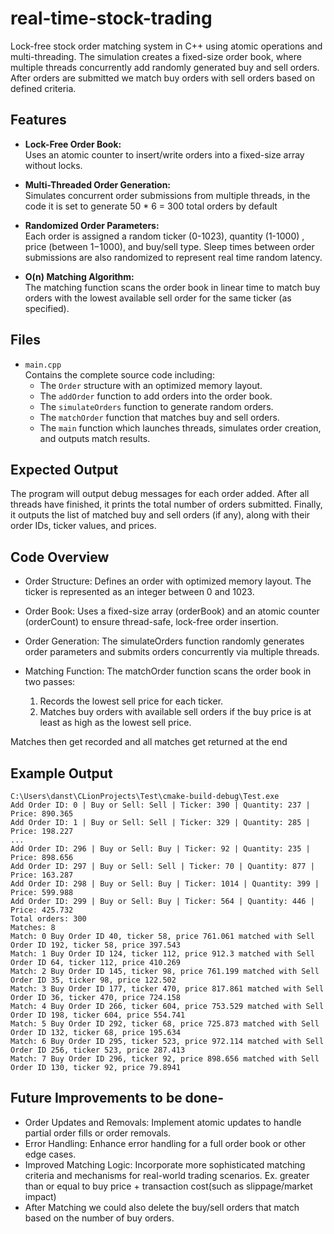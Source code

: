 # real-time-stock-trading
Lock-free stock order matching system in C++ using atomic operations and multi-threading. The simulation creates a fixed-size order book, where multiple threads concurrently add randomly generated buy and sell orders. After orders are submitted we match buy orders with sell orders based on defined criteria.

## Features

- **Lock-Free Order Book:**  
  Uses an atomic counter to insert/write orders into a fixed-size array without locks.

- **Multi-Threaded Order Generation:**  
  Simulates concurrent order submissions from multiple threads, in the code it is set to generate 50 * 6 = 300 total orders by default

- **Randomized Order Parameters:**  
  Each order is assigned a random ticker (0-1023), quantity (1-1000) , price (between 1$-1000$), and buy/sell type. Sleep times between order submissions are also randomized to represent real time random latency.

- **O(n) Matching Algorithm:**  
  The matching function scans the order book in linear time to match buy orders with the lowest available sell order for the same ticker (as specified).

## Files

- `main.cpp`  
  Contains the complete source code including:
    - The `Order` structure with an optimized memory layout.
    - The `addOrder` function to add orders into the order book.
    - The `simulateOrders` function to generate random orders.
    - The `matchOrder` function that matches buy and sell orders.
    - The `main` function which launches threads, simulates order creation, and outputs match results.

## Expected Output
The program will output debug messages for each order added.
After all threads have finished, it prints the total number of orders submitted.
Finally, it outputs the list of matched buy and sell orders (if any), along with their order IDs, ticker values, and prices.

## Code Overview

- Order Structure:
  Defines an order with optimized memory layout. The ticker is represented as an integer between 0 and 1023.

- Order Book:
  Uses a fixed-size array (orderBook) and an atomic counter (orderCount) to ensure thread-safe, lock-free order insertion.

- Order Generation:
  The simulateOrders function randomly generates order parameters and submits orders concurrently via multiple threads.

- Matching Function:
  The matchOrder function scans the order book in two passes:
    1. Records the lowest sell price for each ticker.
    2. Matches buy orders with available sell orders if the buy price is at least as high as the lowest sell price.

Matches then get recorded and all matches get returned at the end

## Example Output

```plaintext
C:\Users\danst\CLionProjects\Test\cmake-build-debug\Test.exe
Add Order ID: 0 | Buy or Sell: Sell | Ticker: 390 | Quantity: 237 | Price: 890.365
Add Order ID: 1 | Buy or Sell: Sell | Ticker: 329 | Quantity: 285 | Price: 198.227
...
Add Order ID: 296 | Buy or Sell: Buy | Ticker: 92 | Quantity: 235 | Price: 898.656
Add Order ID: 297 | Buy or Sell: Sell | Ticker: 70 | Quantity: 877 | Price: 163.287
Add Order ID: 298 | Buy or Sell: Buy | Ticker: 1014 | Quantity: 399 | Price: 599.988
Add Order ID: 299 | Buy or Sell: Buy | Ticker: 564 | Quantity: 446 | Price: 425.732
Total orders: 300
Matches: 8
Match: 0 Buy Order ID 40, ticker 58, price 761.061 matched with Sell Order ID 192, ticker 58, price 397.543
Match: 1 Buy Order ID 124, ticker 112, price 912.3 matched with Sell Order ID 64, ticker 112, price 410.269
Match: 2 Buy Order ID 145, ticker 98, price 761.199 matched with Sell Order ID 35, ticker 98, price 122.502
Match: 3 Buy Order ID 177, ticker 470, price 817.861 matched with Sell Order ID 36, ticker 470, price 724.158
Match: 4 Buy Order ID 266, ticker 604, price 753.529 matched with Sell Order ID 198, ticker 604, price 554.741
Match: 5 Buy Order ID 292, ticker 68, price 725.873 matched with Sell Order ID 132, ticker 68, price 195.634
Match: 6 Buy Order ID 295, ticker 523, price 972.114 matched with Sell Order ID 256, ticker 523, price 287.413
Match: 7 Buy Order ID 296, ticker 92, price 898.656 matched with Sell Order ID 130, ticker 92, price 79.8941
```

## Future Improvements to be done-
- Order Updates and Removals:
  Implement atomic updates to handle partial order fills or order removals.
- Error Handling:
  Enhance error handling for a full order book or other edge cases.
- Improved Matching Logic:
  Incorporate more sophisticated matching criteria and mechanisms for real-world trading scenarios. Ex. greater than or equal to buy price + transaction cost(such as slippage/market impact)
- After Matching we could also delete the buy/sell orders that match based on the number of buy orders.
